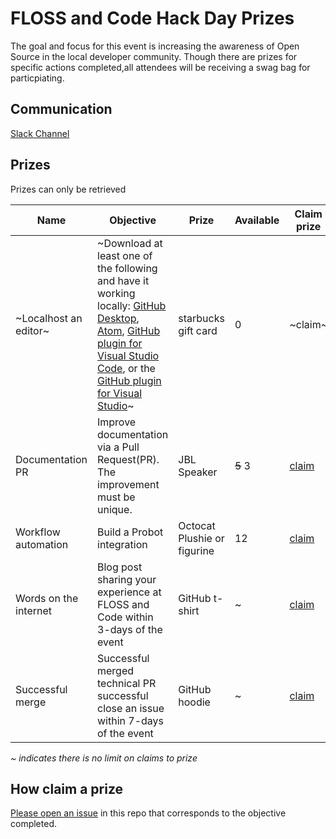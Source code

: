 # FLOSS and Code Hack Day Prizes

The goal and focus for this event is increasing the awareness of Open Source in the local developer community. Though there are prizes for specific actions completed,all attendees will be receiving a swag bag for particpiating.

## Communication
[Slack Channel](https://ohub-floss-atl.slack.com)

## Prizes

Prizes can only be retrieved 

|Name|Objective|Prize|Available| Claim prize|
|-|-|-|-|-|
|~Localhost an editor~| ~Download at least one of the following and have it working locally: [GitHub Desktop](https://github.com/desktop/desktop/blob/development/docs/contributing/setup.md), [Atom](https://github.com/atom/atom/blob/master/CONTRIBUTING.md), [GitHub plugin for Visual Studio Code](https://github.com/Microsoft/vscode-pull-request-github/wiki/Contributing#build-and-run), or the [GitHub plugin for Visual Studio](https://github.com/github/VisualStudio/blob/master/CONTRIBUTING.md)~ |starbucks gift card|0|~claim~|
|Documentation PR|Improve documentation via a Pull Request(PR).  The improvement must be unique. |JBL Speaker|~~5~~ 3|[claim](https://github.com/ohub-floss-atl/prizes/issues/new?assignees=&labels=documentation+fix&template=-prize-request--improve-documentation-pull-request-pr--.md&title=%5BPrize%5D)|
|Workflow automation|Build a Probot integration |Octocat Plushie or figurine|12|[claim](https://github.com/ohub-floss-atl/prizes/issues/new?assignees=&labels=probot+integration&template=-prize-request--Build-a-Probot-integration--.md&title=%5BPrize%5D)|
|Words on the internet|Blog post sharing your experience at FLOSS and Code within 3-days of the event |GitHub t-shirt|~|[claim](https://github.com/ohub-floss-atl/prizes/issues/new?assignees=&labels=documentation+fix&template=-blog.md&title=%5BPrize%5D+Words+on+the+internet)|
|Successful merge|Successful merged technical PR successful close an issue within 7-days of the event |GitHub hoodie|~|[claim](https://github.com/ohub-floss-atl/prizes/issues/new?assignees=&labels=merged&template=merge.md&title=%5BPrize%5D+Successful+merge)|

*~* *indicates there is no limit on claims to prize*

## How claim a prize
[Please open an issue](https://github.com/ohub-floss-atl/prizes/issues/new/choose) in this repo that corresponds to the objective completed.

